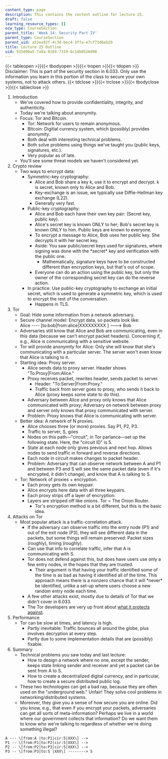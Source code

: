 ```yaml
---
content_type: page
description: This contains the content outline for lecture 25.
draft: false
learning_resource_types: []
ocw_type: CourseSection
parent_title: 'Week 14: Security Part IV'
parent_type: CourseSection
parent_uid: a53ea92f-4c3d-bec4-3ffa-e7cf73d6eb29
title: Lecture 25 Outline
uid: 935d90a5-7a9a-0169-7319-6c14b0526d90
---
```

{{< tableopen >}}{{< tbodyopen >}}{{< tropen >}}{{< tdopen >}}
Disclaimer: This is part of the security section in 6.033. Only use the information you learn in this portion of the class to secure your own systems, not to attack others.
{{< tdclose >}}{{< trclose >}}{{< tbodyclose >}}{{< tableclose >}}

1. Introduction   
    - We've covered how to provide confidentiality, integrity, and authenticity.
    - Today we're talking about anonymity.
    - Focus: Tor and Bitcoin.
        - Tor: Network for users to remain anonymous.
        - Bitcoin: Digitial currency system, which (possibly) provides anonymity.
        - Both deal with interesting technical problems.
        - Both solve problems using things we've taught you (public keys, signatures, etc.).
        - Very popular as of late.
    - You'll see some threat models we haven't considered yet.
2. Crypto review   
    - Two ways to encrypt data:
        - Symmetric-key cryptography:
            - Alice and Bob share a key k, use it to encrypt and decrypt. k is secret, known only to Alice and Bob.
            - Key-exchange is an issue, we typically use Diffie-Hellman key exchange (L22).
            - Generally very fast.
        - Public-key cryptography:
            - Alice and Bob each have their own key pair: (Secret key, public key).
            - Alice's secret key is known ONLY to her; Bob's secret key is known ONLY to him. Public keys are known to everyone.
            - To encrypt a message to Alice, Bob uses her public key. She decrypts it with her secret key.
            - Aside: You saw public/secret keys used for signatures, where signing was done with the \*secret\* key and verification with the public one.
                - Mathematically, signature keys have to be constructed different than encryption keys, but that's out of scope.
            - Everyone can do an action using the public key, but only the owner of the corresponding secret key can do the reverse action.
        - In practice: Use public-key cryptography to exchange an initial secret, which is used to generate a symmetric key, which is used to encrypt the rest of the conversation.
            - Happens in TLS.
3. Tor   
    - Goal: Hide some information from a network adversary.
    - Secure channel model: Encrypt data, so packets look like:   
        Alice ---- \[to:bob|from:alice|XXXXXXXXX \] ---> Bob 
    - Adversaries still know that Alice and Bob are communicating, even in this data (because we can't encrypt packet headers). Concerning if, e.g., Alice is communicating with a sensitive website.
    - Tor will provide anonymity for Alice: Only she will know that she's communicating with a particular server. The server won't even know that Alice is talking to it.
    - Starting idea: Proxy server.   
        - Alice sends data to proxy server. Header shows "To:Proxy|From:Alice."
        - Proxy receives packet, rewrites header, sends packet to server.
            - Header: "To:Server|From:Proxy."
            - Traffic back from server goes to proxy, who sends it back to Alice (proxy keeps some state to do this).
        - Adversary between Alice and proxy only knows that Alice communicated with proxy; Adversary on network between proxy and server only knows that proxy communicated with server.
        - Problem: Proxy knows that Alice is communicating with server.
    - Better idea: A network of N proxies.   
        - Alice chooses three (or more) proxies. Say P1, P2, P3.
        - Traffic to server, S, goes
        - Nodes on this path—"circuit", in Tor parlance—set up the following state. Here, the "circuit ID" is 5.
        - State at each node only gives previous and next hop. Allows nodes to send traffic in forward and reverse directions.
        - Each node in circuit makes changes to packet header. 
        - Problem: Adversary that can observe network between A and P1 and between P3 and S will see the same packet data (even if it's encrypted, it didn't change), and know that A is talking to S.
    - Tor: Network of proxies + encryption.   
        - Each proxy gets its own keypair.
        - Alice encrypts here data with all three keypairs.
        - Each proxy strips off a layer of encryption:
        - Layers are stripped off like onions. Tor = The Onion Router.
            - Tor's encryption method is a bit different, but this is the basic idea.
4. Attacks on Tor   
    - Most popular attack is a traffic-correlation attack.
        - If the adversary can observe traffic into the entry node (P1) and out of the exit node (P3), they will see different data in the packets, but some things will remain preserved: Packet sizes (roughly), timing (roughly).
        - Can use that info to correlate traffic, infer that A is communicating with S.
        - Tor does not defend against this, but does have users use only a few entry nodes, in the hopes that they are trusted.
            - Their argument is that having your traffic identified some of the time is as bad as having it identified all of the time. This approach means there is a nonzero chance that it will \*never\* be identified, unlike a set-up where users choose a new random entry node each time.
        - A few other attacks exist, mostly due to details of Tor that we didn't cover in 6.033.
        - The Tor developers are very up front about [what it protects against](https://www.torproject.org/docs/faq.html.en).
5. Performance   
    - Tor can be slow at times, and latency is high.
        - Partly inevitable: Traffic bounces all around the globe, plus involves decryption at every step.
        - Partly due to some implementation details that are (possibly) fixable.
6. Summary   
    - Technical problems you saw today and last lecture:
        - How to design a network where no one, except the sender, keeps state linking sender and receiver and yet a packet can be sent from A to S.
        - How to create a decentralized digital currency, and in particular, how to create a secure distributed public log.
    - These two technologies can get a bad rap, because they are often used on the "underground web." Unfair! They solve cool problems in networking/distributed systems.
    - Moreover, they give you a sense of how secure you are online. Did you know, e.g., that even if you encrypt your packets, adversaries can get all sorts of meta-information? Perhaps we live in a world where our government collects that information? Do we want them to know who we're talking to regardless of whether we're doing something illegal?

```plaintext
A --- \[from:A |to:P1|cir:5|XXX\] -->
P1 -- \[from:P1|to:P2|cir:5|XXX\] -->
P2 -- \[from:P2|to:P3|cir:5|XXX\] -->
P3 -- \[from:P3|to:S |XXX\] --------> S
```